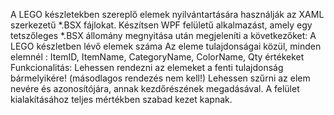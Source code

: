 A LEGO készletekben szereplő elemek nyilvántartására használják az XAML szerkezetű *.BSX fájlokat.
Készítsen WPF felületű alkalmazást, amely egy tetszőleges *.BSX állomány megnyitása után megjeleníti a következőket:
A LEGO készletben lévő elemek száma
Az eleme tulajdonságai közül, minden elemnél : ItemID, ItemName, CategoryName, ColorName, Qty értékeket 
Funkcionalitás:
Lehessen rendezni az elemeket a fenti tulajdonság bármelyikére! (másodlagos rendezés nem kell!)
Lehessen szűrni az elem nevére és azonosítójára, annak kezdőrészének megadásával.
A felület kialakításához teljes mértékben szabad kezet kapnak.
